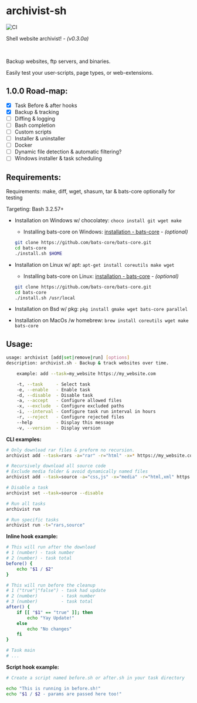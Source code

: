 # archivist-sh

![CI](https://github.com/ashnel3/archivist-sh/actions/workflows/main.yml/badge.svg)

Shell website archivist! *- (v0.3.0a)*

<br />

Backup websites, ftp servers, and binaries. 

Easily test your user-scripts, page types, or web-extensions.

## 1.0.0 Road-map:
- [x] Task Before & after hooks
- [x] Backup & tracking
- [ ] Diffing & logging
- [ ] Bash completion
- [ ] Custom scripts
- [ ] Installer & uninstaller
- [ ] Docker
- [ ] Dynamic file detection & automatic filtering?
- [ ] Windows installer & task scheduling

## Requirements:
Requirements: make, diff, wget, shasum, tar & bats-core optionally for testing

Targeting: Bash 3.2.57+

- Installation on Windows w/ chocolatey: `choco install git wget make`

  - Installing bats-core on Windows: <a href="https://bats-core.readthedocs.io/en/stable/installation.html#installing-bats-from-source-onto-windows-git-bash" rel="noopener" target="_blank">installation - bats-core</a> - *(optional)*

  ```bash
  git clone https://github.com/bats-core/bats-core.git
  cd bats-core
  ./install.sh $HOME
  ```

- Installation on Linux w/ apt: `apt-get install coreutils make wget`

  - Installing bats-core on Linux: <a href="https://bats-core.readthedocs.io/en/stable/installation.html#installing-bats-from-source" rel="noopener" target="_blank">installation - bats-core</a> - *(optional)*

  ```bash
  git clone https://github.com/bats-core/bats-core.git
  cd bats-core
  ./install.sh /usr/local
  ```

- Installation on Bsd w/ pkg: `pkg install gmake wget bats-core parallel`

- Installation on MacOs /w homebrew: `brew install coreutils wget make bats-core`

## Usage:
```bash
usage: archivist [add|set|remove|run] [options]
description: archivist.sh - Backup & track websites over time.

    example: add --task=my_website https://my_website.com

    -t, --task     - Select task
    -e, --enable   - Enable task
    -d, --disable  - Disable task
    -a, --accept   - Configure allowed files
    -x, --exclude  - Configure excluded paths
    -i, --interval - Configure task run interval in hours
    -r, --reject   - Configure rejected files
    --help         - Display this message
    -v, --version  - Display version
```

**CLI examples:**
```bash
# Only download rar files & preform no recursion.
archivist add --task=rars -a="rar" -r="html" -x=* https://my_website.com 

# Recursively download all source code 
# Exclude media folder & avoid dynamically named files
archivist add --task=source -a="css,js" -x="media" -r="html,xml" https://my_website.com 

# Disable a task
archivist set --task=source --disable

# Run all tasks
archivist run

# Run specific tasks
archivist run -t="rars,source"
```

**Inline hook example:**
```bash
# This will run after the download
# 1 (number) - task number
# 2 (number) - task total
before() {
    echo "$1 / $2"
}

# This will run before the cleanup
# 1 ("true"|"false") - task had update
# 2 (number)         - task number
# 3 (number)         - task total
after() {
    if [[ "$1" == "true" ]]; then
        echo "Yay Update!"
    else
        echo "No changes"
    fi
}

# Task main
# ...
```

**Script hook example:**
```bash
# Create a script named before.sh or after.sh in your task directory

echo "This is running in before.sh!"
echo "$1 / $2 - params are passed here too!"
```
